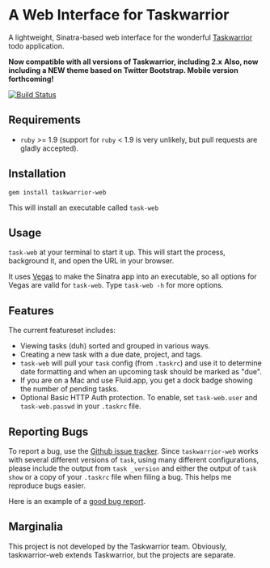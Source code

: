 # A Web Interface for Taskwarrior

A lightweight, Sinatra-based web interface for the
wonderful [Taskwarrior](http://taskwarrior.org/) todo application.

**Now compatible with all versions of Taskwarrior, including 2.x**
**Also, now including a NEW theme based on Twitter Bootstrap. Mobile version
forthcoming!**

[![Build Status](https://secure.travis-ci.org/theunraveler/taskwarrior-web.png)](http://travis-ci.org/theunraveler/taskwarrior-web)

## Requirements

* `ruby` >= 1.9 (support for `ruby` < 1.9 is very unlikely, but pull requests
  are gladly accepted).

## Installation

`gem install taskwarrior-web`

This will install an executable called `task-web`

## Usage

`task-web` at your terminal to start it up. This will start the process,
background it, and open the URL in your browser.

It uses [Vegas](https://github.com/quirkey/vegas/) to make the Sinatra app into
an executable, so all options for Vegas are valid for `task-web`. Type
`task-web -h` for more options.

## Features

The current featureset includes:

* Viewing tasks (duh) sorted and grouped in various ways.
* Creating a new task with a due date, project, and tags.
* `task-web` will pull your `task` config (from `.taskrc`) and use it to
  determine date formatting and when an upcoming task should be marked as
  "due".
* If you are on a Mac and use Fluid.app, you get a dock badge showing the
  number of pending tasks.
* Optional Basic HTTP Auth protection. To enable, set `task-web.user` and
  `task-web.passwd` in your `.taskrc` file.

## Reporting Bugs

To report a bug, use the [Github issue tracker][1]. Since `taskwarrior-web`
works with several different versions of `task`, using many different
configurations, please include the output from `task _version` and either the
output of `task show` or a copy of your `.taskrc` file when filing a bug. This helps me reproduce bugs easier.

Here is an example of a [good bug report][2].

[1]: http://github.com/theunraveler/taskwarrior-web/issues
[2]: http://github.com/theunraveler/taskwarrior-web/issues/26

## Marginalia

This project is not developed by the Taskwarrior team. Obviously,
taskwarrior-web extends Taskwarrior, but the projects are separate.
